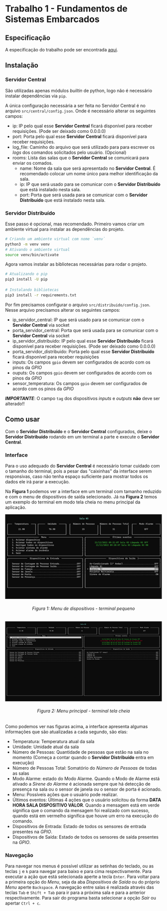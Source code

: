 # Trabalho 1 - Fundamentos de Sistemas Embarcados

## Especificação

A especificação do trabalho pode ser encontrada [aqui](https://gitlab.com/fse_fga/trabalhos-2022_2/trabalho-1-2022-2).

## Instalação

### Servidor Central

São utilizadas apenas módulos _builtin_ de python, logo não é necessário instalar dependências via `pip`.

A única configuração necessária a ser feita no Servidor Central é no arquivo `src/central/config.json`. Onde é necessário alterar os seguintes campos:

- ip: IP pelo qual esse **Servidor Central** ficará disponível para receber requisições. (Pode ser deixado como 0.0.0.0)
- port: Porta pelo qual esse **Servidor Central** ficará disponível para receber requisições.
- log_file: Caminho do arquivo que será utilizado para para escrever os _logs_ dos comandos solicitados pelo usuário. (Opcional)
- rooms: Lista das salas que o **Servidor Central** se comunicará para enviar os comados.
    - name: Nome da sala que será apresentado no **Servidor Central**. É recomendado colocar um nome único para melhor identificação da sala.
    - ip: IP que será usado para se comunicar com o **Servidor Distribuído** que está instalado nesta sala.
    - port: Porta que será usada para se comunicar com o **Servidor Distribuído** que está instalado nesta sala.

### Servidor Distribuído

Esse passo é opcional, mas recomendado. Primeiro vamos criar um ambiente virtual para instalar as dependências do projeto.

```bash
# Criando um ambiente virtual com nome `venv`
python3 -m venv venv
# Ativando o ambiente virtual
source venv/bin/activate
```

Agora vamos instalar as bibliotecas necessárias para rodar o projeto.

```bash
# Atualizando o pip
pip3 install -U pip

# Instalando bibliotecas
pip3 install -r requirements.txt
```

Por fim precisamos configurar o arquivo `src/distribuido/config.json`. Nesse arquivo precisamos alterar os seguintes campos:

- ip_servidor_central: IP que será usado para se comunicar com o **Servidor Central** via socket
- porta_servidor_central: Porta que será usada para se comunicar com o **Servidor Central** via socket
- ip_servidor_distribuido: IP pelo qual esse **Servidor Distribuído** ficará disponível para receber requisições. (Pode ser deixado como 0.0.0.0)
- porta_servidor_distribuido: Porta pelo qual esse **Servidor Distribuído** ficará disponível para receber requisições
- inputs: Os campos `gpio` devem ser configurados de acordo com os pinos da *GPIO*
- ouputs: Os campos `gpio` devem ser configurados de acordo com os pinos da *GPIO*
- sensor_temperatura: Os campos `gpio` devem ser configurados de acordo com os pinos da *GPIO*

_**IMPORTANTE**_: O campo `tag` dos dispositivos _inputs_ e _outputs_ **não** deve ser alterado!!

## Como usar

Com o **Servidor Distribuído** e o **Servidor Central** configurados, deixe o **Servidor Distribuído** rodando em um terminal a parte e execute o **Servidor Central**.

### Interface

Para o uso adequado do **Servidor Central** é necessário tomar cuidado com o tamanho do terminal, pois a pesar das "caixinhas" da interface serem responsivas, caso não tenha espaço suficiente para mostrar todos os dados ele irá parar a execução.

Na **Figura 1** podemos ver a interface em um terminal com tamanho reduzido e com o menu de dispositivos de saída selecionado. Já na **Figura 2** temos um exemplo do terminal em modo tela cheia no menu principal da aplicação.

![Imagem da interface grande no menu de dispositivos](./device-menu.jpg)
<h6 style="text-align:center">Figura 1: Menu de dispositivos - terminal pequeno</h6>

![Imagem da interface grande no menu principal](./main-menu.jpg)
<h6 style="text-align:center">Figura 2: Menu principal - terminal tela cheia</h6>

Como podemos ver nas figuras acima, a interface apresenta algumas informações que são atualizadas a cada segundo, são elas:

- Temperatura: Temperatura atual da sala
- Umidade: Umidade atual da sala
- Número de Pessoas: Quantidade de pessoas que estão na sala no momento (Começa a contar quando o **Servidor Distribuído** entra em execução)
- Número de Pessoas Total: Somatório do _Número de Pessoas_ de todas as salas
- Modo Alarme: estado do Modo Alarme. Quando o Modo de Alarme está ativado a _Sirene do Alarme_ é acionada sempre que há detecção de presença na sala ou o sensor de janela ou o sensor de porta é acionado.
- Menu: Possíveis ações que o usuário pode realizar.
- Últimos eventos: Últimas 4 ações que o usuário solicitou da forma **DATA HORA SALA DISPOSITIVO VALOR**. Quando a mensagem está em verde significa que o comando da mensagem foi realizado com sucesso, quando está em vermelho significa que houve um erro na execução do comando.
- Dispositivos de Entrada: Estado de todos os sensores de entrada presentes na _GPIO_.
- Dispositivos de Saída: Estado de todos os sensores de saída presentes na _GPIO_.

### Navegação

Para navegar nos menus é possível utilizar as setinhas do teclado, ou as teclas `j` e `k` para navegar para baixo e para cima respectivamente. Para executar a ação que está selecionada aperte a tecla `Enter`. Para voltar para a primeira opção do _Menu_, seja da aba _Dispositivos de Saída_ ou do próprio _Menu_ aperte `Backspace`. A navegação entre salas é realizada através das teclas `Tab` e `Shift + Tab` para ir para a próxima sala e para a anterior respectivamente. Para sair do programa basta selecionar a opção _Sair_ ou apertar `Ctrl + c`.

